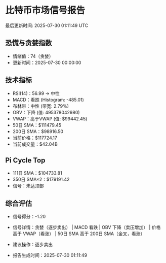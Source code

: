 # 比特币市场信号报告

最后更新时间: 2025-07-30 01:11:49 UTC

## 恐慌与贪婪指数
- 情绪值：74（贪婪）
- 更新时间：2025-07-30 00:00:00

## 技术指标
- RSI(14)：56.99 → 中性
- MACD：看跌 (Histogram: -485.01)
- 布林带：中性 (带宽: 2.79%)
- OBV：下降 (值: 495378042980)
- VWAP：高于VWAP (值: $99442.45)
- 50日 SMA：$111479.45
- 200日 SMA：$98916.50
- 当前价格：$117724.17
- 当前成交量：$42.04B

## Pi Cycle Top
- 111日 SMA：$104733.81
- 350日 SMA×2：$179191.42
- 信号：未达顶部

## 综合评估
- 信号得分：-1.20
- 信号详情：贪婪（逐步卖出） | MACD 看跌 | OBV 下降（卖压增加） | 价格高于 VWAP（看涨） | 50日 SMA 高于 200日 SMA（金叉，看涨）
- 建议操作：逐步卖出

- 报告生成时间：2025-07-30 01:11:49